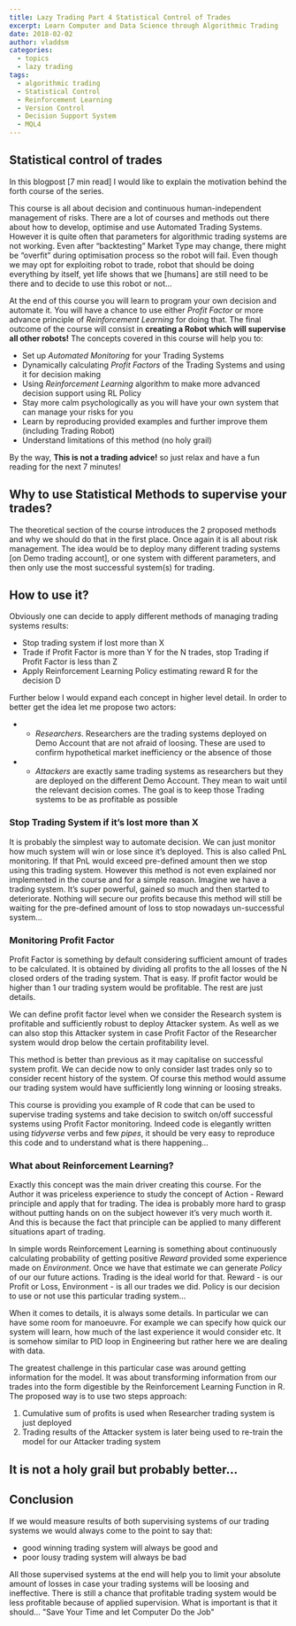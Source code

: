 ```yaml
---
title: Lazy Trading Part 4 Statistical Control of Trades
excerpt: Learn Computer and Data Science through Algorithmic Trading
date: 2018-02-02
author: vladdsm
categories:
  - topics
  - lazy trading
tags:
  - algorithmic trading
  - Statistical Control
  - Reinforcement Learning
  - Version Control
  - Decision Support System
  - MQL4
---
```


## Statistical control of trades

In this blogpost [7 min read] I would like to explain the motivation behind the forth course of the series. 

This course is all about decision and continuous human-independent management of risks. There are a lot of courses and methods out there about how to develop, optimise and use Automated Trading Systems. However it is quite often that parameters for algorithmic trading systems are not working. Even after “backtesting” Market Type may change, there might be “overfit” during optimisation process so the robot will fail. Even though we may opt for exploiting robot to trade, robot that should be doing everything by itself, yet life shows that we [humans] are still need to be there and to decide to use this robot or not… 

At the end of this course you will learn to program your own decision and automate it. You will have a chance to use either *Profit Factor* or more advance principle of *Reinforcement Learning* for doing that. The final outcome of the course will consist in **creating a Robot which will supervise all other robots!** The concepts covered in this course will help you to:

* Set up *Automated Monitoring* for your Trading Systems
* Dynamically calculating *Profit Factors* of the Trading Systems and using it for decision making
* Using *Reinforcement Learning* algorithm to make more advanced decision support using RL Policy
* Stay more calm psychologically as you will have your own system that can manage your risks for you
* Learn by reproducing provided examples and further improve them (including Trading Robot)
* Understand limitations of this method (no holy grail)

By the way, **This is not a trading advice!** so just relax and have a fun reading for the next 7 minutes!

## Why to use Statistical Methods to supervise your trades?

The theoretical section of the course introduces the 2 proposed methods and why we should do that in the first place. Once again it is all about risk management. The idea would be to deploy many different trading systems [on Demo trading account], or one system with different parameters, and then only use the most successful system(s) for trading. 

## How to use it?

Obviously one can decide to apply different methods of managing trading systems results:

- Stop trading system if lost more than X
- Trade if Profit Factor is more than Y for the N trades, stop Trading if Profit Factor is less than Z
- Apply Reinforcement Learning Policy estimating reward R for the decision D

Further below I would expand each concept in higher level detail. In order to better get the idea let me propose two actors:

* - *Researchers*. Researchers are the trading systems deployed on Demo Account that are not afraid of loosing. These are used to confirm hypothetical market inefficiency or the absence of those 

* - *Attackers* are exactly same trading systems as researchers but they are deployed on the different Demo Account. They mean to wait until the relevant decision comes. The goal is to keep those Trading systems to be as profitable as possible

### Stop Trading System if it’s lost more than X 

It is probably the simplest way to automate decision. We can just monitor how much system will win or lose since it’s deployed. This is also called PnL monitoring. If that PnL would exceed pre-defined amount then we stop using this trading system. However this method is not even explained nor implemented in the course and for a simple reason. Imagine we have a trading system. It’s super powerful, gained so much and then started to deteriorate. Nothing will secure our profits because this method will still be waiting for the pre-defined amount of loss to stop nowadays un-successful system…

### Monitoring Profit Factor

Profit Factor is something by default considering sufficient amount of trades to be calculated. It is obtained by dividing all profits to the all losses of the N closed orders of the trading system. That is easy. If profit factor would be higher than 1 our trading system would be profitable. The rest are just details. 

We can define profit factor level when we consider the Research system is profitable and sufficiently robust to deploy Attacker system. As well as we can also stop this Attacker system in case Profit Factor of the Researcher system would drop below the certain profitability level. 

This method is better than previous as it may capitalise on successful system profit. We can decide now to only consider last trades only so to consider recent history of the system. Of course this method would assume our trading system would have sufficiently long winning or loosing streaks.

This course is providing you example of R code that can be used to supervise trading systems and take decision to switch on/off successful systems using Profit Factor monitoring. Indeed code is elegantly written using *tidyverse* verbs and few *pipes*, it should be very easy to reproduce this code and to understand what is there happening…

### What about Reinforcement Learning?

Exactly this concept was the main driver creating this course. For the Author it was priceless experience to study the concept of Action - Reward principle and apply that for trading. The idea is probably more hard to grasp without putting hands on on the subject however it’s very much worth it. And this is because the fact that principle can be applied to many different situations apart of trading.

In simple words Reinforcement Learning is something about continuously calculating probability of getting positive *Reward* provided some experience made on *Environment*. Once we have that estimate we can generate *Policy* of our our future actions. Trading is the ideal world for that. Reward - is our Profit or Loss, Environment - is all our trades we did. Policy is our decision to use or not use this particular trading system…

When it comes to details, it is always some details. In particular we can have some room for manoeuvre. For example we can specify how quick our system will learn, how much of the last experience it would consider etc. It is somehow similar to PID loop in Engineering but rather here we are dealing with data.

The greatest challenge in this particular case was around getting information for the model. It was about transforming information from our trades into the form digestible by the Reinforcement Learning Function in R. The proposed way is to use two steps approach:

1. Cumulative sum of profits is used when Researcher trading system is just deployed
2. Trading results of the Attacker system is later being used to re-train the model for our Attacker trading system
 
## It is not a holy grail but probably better…



## Conclusion

If we would measure results of both supervising systems of our trading systems we would always come to the point to say that:

- good winning trading system will always be good and 
- poor lousy trading system will always be bad

All those supervised systems at the end will help you to limit your absolute amount of losses in case your trading systems will be loosing and ineffective.  There is still a chance that profitable trading system would be less profitable because of applied supervision.
 What is important is that it should... "Save Your Time and let Computer Do the Job"
